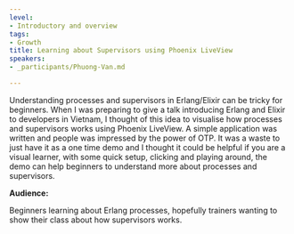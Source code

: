 ```yaml
---
level:
- Introductory and overview
tags:
- Growth
title: Learning about Supervisors using Phoenix LiveView
speakers:
- _participants/Phuong-Van.md

---
```

Understanding processes and supervisors in Erlang/Elixir can be tricky for beginners. When I was preparing to give a talk introducing Erlang and Elixir to developers in Vietnam, I thought of this idea to visualise how processes and supervisors works using Phoenix LiveView. A simple application was written and people was impressed by the power of OTP. It was a waste to just have it as a one time demo and I thought it could be helpful if you are a visual learner, with some quick setup, clicking and playing around, the demo can help beginners to understand more about processes and supervisors.

**Audience:**

Beginners learning about Erlang processes, hopefully trainers wanting to show their class about how supervisors works.